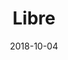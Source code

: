 --- 
layout: sheets-layout
title: "Libre"
date: 2018-10-04
categories: arrangements
permalink: ":categories/:year/:month/:day/:title"
pdf-link: libre.pdf
yt-link: https://www.youtube.com/watch?v=9hCsnFNtDmA
muse-link: https://musescore.com/user/28025112/scores/5257696
---